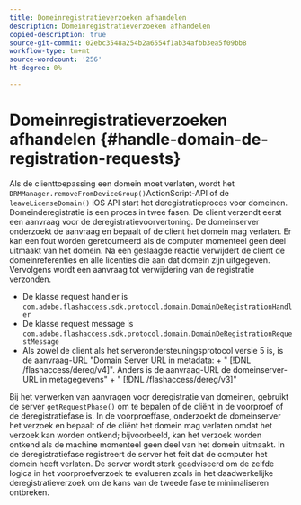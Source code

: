 ```yaml
---
title: Domeinregistratieverzoeken afhandelen
description: Domeinregistratieverzoeken afhandelen
copied-description: true
source-git-commit: 02ebc3548a254b2a6554f1ab34afbb3ea5f09bb8
workflow-type: tm+mt
source-wordcount: '256'
ht-degree: 0%

---
```


# Domeinregistratieverzoeken afhandelen {#handle-domain-de-registration-requests}

Als de clienttoepassing een domein moet verlaten, wordt het `DRMManager.removeFromDeviceGroup()`ActionScript-API of de `leaveLicenseDomain()` iOS API start het deregistratieproces voor domeinen. Domeinderegistratie is een proces in twee fasen. De client verzendt eerst een aanvraag voor de deregistratievoorvertoning. De domeinserver onderzoekt de aanvraag en bepaalt of de client het domein mag verlaten. Er kan een fout worden geretourneerd als de computer momenteel geen deel uitmaakt van het domein. Na een geslaagde reactie verwijdert de client de domeinreferenties en alle licenties die aan dat domein zijn uitgegeven. Vervolgens wordt een aanvraag tot verwijdering van de registratie verzonden.

* De klasse request handler is `com.adobe.flashaccess.sdk.protocol.domain.DomainDeRegistrationHandler`
* De klasse request message is `com.adobe.flashaccess.sdk.protocol.domain.DomainDeRegistrationRequestMessage`
* Als zowel de client als het serverondersteuningsprotocol versie 5 is, is de aanvraag-URL &quot;Domain Server URL in metadata: + &quot; [!DNL /flashaccess/dereg/v4]&quot;. Anders is de aanvraag-URL de domeinserver-URL in metagegevens&quot; + &quot; [!DNL /flashaccess/dereg/v3]&quot;

Bij het verwerken van aanvragen voor deregistratie van domeinen, gebruikt de server `getRequestPhase()` om te bepalen of de cliënt in de voorproef of de deregistratiefase is. In de voorproeffase, onderzoekt de domeinserver het verzoek en bepaalt of de cliënt het domein mag verlaten omdat het verzoek kan worden ontkend; bijvoorbeeld, kan het verzoek worden ontkend als de machine momenteel geen deel van het domein uitmaakt. In de deregistratiefase registreert de server het feit dat de computer het domein heeft verlaten. De server wordt sterk geadviseerd om de zelfde logica in het voorproefverzoek te evalueren zoals in het daadwerkelijke deregistratieverzoek om de kans van de tweede fase te minimaliseren ontbreken.
